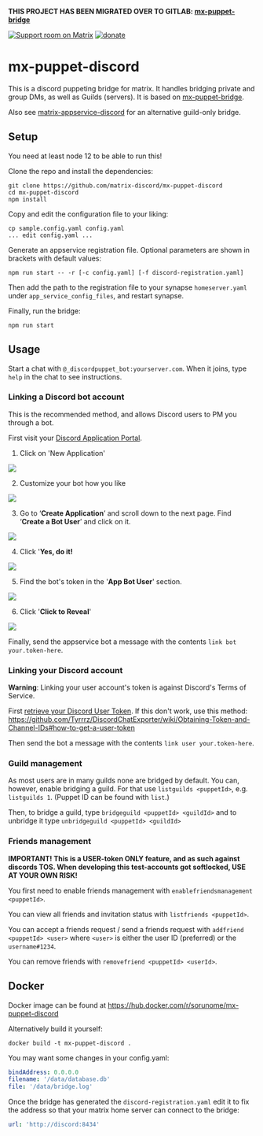 **THIS PROJECT HAS BEEN MIGRATED OVER TO GITLAB: [mx-puppet-bridge](https://gitlab.com/mx-puppet/discord/mx-puppet-discord)**

[![Support room on Matrix](https://img.shields.io/matrix/mx-puppet-bridge:sorunome.de.svg?label=%23mx-puppet-bridge%3Asorunome.de&logo=matrix&server_fqdn=sorunome.de)](https://matrix.to/#/#mx-puppet-bridge:sorunome.de) [![donate](https://liberapay.com/assets/widgets/donate.svg)](https://liberapay.com/Sorunome/donate)

# mx-puppet-discord
This is a discord puppeting bridge for matrix. It handles bridging private and group DMs, as well as Guilds (servers).
It is based on [mx-puppet-bridge](https://github.com/Sorunome/mx-puppet-bridge).

Also see [matrix-appservice-discord](https://github.com/Half-Shot/matrix-appservice-discord) for an alternative guild-only bridge.

## Setup

You need at least node 12 to be able to run this!

Clone the repo and install the dependencies:

```
git clone https://github.com/matrix-discord/mx-puppet-discord
cd mx-puppet-discord
npm install
```

Copy and edit the configuration file to your liking:

```
cp sample.config.yaml config.yaml
... edit config.yaml ...
```

Generate an appservice registration file. Optional parameters are shown in
brackets with default values:

```
npm run start -- -r [-c config.yaml] [-f discord-registration.yaml]
```

Then add the path to the registration file to your synapse `homeserver.yaml`
under `app_service_config_files`, and restart synapse.

Finally, run the bridge:

```
npm run start
```

## Usage

Start a chat with `@_discordpuppet_bot:yourserver.com`. When it joins, type
`help` in the chat to see instructions.

### Linking a Discord bot account

This is the recommended method, and allows Discord users to PM you through a
bot.

First visit your [Discord Application
Portal](https://discordapp.com/login?redirect_to=%2Fdevelopers%2Fapplications%2Fme).

1. Click on 'New Application'

![](img/bot-1.jpg)

2. Customize your bot how you like

![](img/bot-2.jpg)

3. Go to ‘**Create Application**’ and scroll down to the next page. Find ‘**Create a Bot User**’ and click on it.

![](img/bot-3.jpg)

4. Click '**Yes, do it!**

![](img/bot-4.jpg)

5. Find the bot's token in the '**App Bot User**' section.

![](img/bot-5.jpg)

6. Click '**Click to Reveal**'

![](img/bot-6.jpg)

Finally, send the appservice bot a message with the contents `link bot
your.token-here`.

### Linking your Discord account

**Warning**: Linking your user account's token is against Discord's Terms of Service.

First [retrieve your Discord User Token](https://discordhelp.net/discord-token).
If this don't work, use this method:
https://github.com/Tyrrrz/DiscordChatExporter/wiki/Obtaining-Token-and-Channel-IDs#how-to-get-a-user-token

Then send the bot a message with the contents `link user your.token-here`.

### Guild management

As most users are in many guilds none are bridged by default. You can, however, enable bridging a guild. For that use `listguilds <puppetId>`, e.g. `listguilds 1`. (Puppet ID can be found with `list`.)

Then, to bridge a guild, type `bridgeguild <puppetId> <guildId>` and to unbridge it type `unbridgeguild <puppetId> <guildId>`

### Friends management

**IMPORTANT! This is a USER-token ONLY feature, and as such against discords TOS. When developing this test-accounts got softlocked, USE AT YOUR OWN RISK!**

You first need to enable friends management with `enablefriendsmanagement <puppetId>`.

You can view all friends and invitation status with `listfriends <puppetId>`.

You can accept a friends request / send a friends request with `addfriend <puppetId> <user>` where `<user>` is either the user ID (preferred) or the `username#1234`.

You can remove friends with `removefriend <puppetId> <userId>`.

## Docker

Docker image can be found at https://hub.docker.com/r/sorunome/mx-puppet-discord

Alternatively build it yourself:

    docker build -t mx-puppet-discord .

You may want some changes in your config.yaml:

```yaml
bindAddress: 0.0.0.0
filename: '/data/database.db'
file: '/data/bridge.log'
```

Once the bridge has generated the `discord-registration.yaml` edit it to fix the
address so that your matrix home server can connect to the bridge:

```yaml
url: 'http://discord:8434'
```
